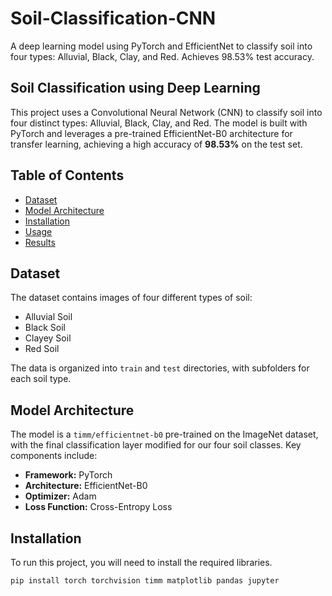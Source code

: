 # Soil-Classification-CNN

A deep learning model using PyTorch and EfficientNet to classify soil into four types: Alluvial, Black, Clay, and Red. Achieves 98.53% test accuracy.

## Soil Classification using Deep Learning

This project uses a Convolutional Neural Network (CNN) to classify soil into four distinct types: Alluvial, Black, Clay, and Red. The model is built with PyTorch and leverages a pre-trained EfficientNet-B0 architecture for transfer learning, achieving a high accuracy of **98.53%** on the test set.

## Table of Contents
* [Dataset](#dataset)
* [Model Architecture](#model-architecture)
* [Installation](#installation)
* [Usage](#usage)
* [Results](#results)

## Dataset

The dataset contains images of four different types of soil:
* Alluvial Soil
* Black Soil
* Clayey Soil
* Red Soil

The data is organized into `train` and `test` directories, with subfolders for each soil type.

## Model Architecture

The model is a `timm/efficientnet-b0` pre-trained on the ImageNet dataset, with the final classification layer modified for our four soil classes. Key components include:

* **Framework:** PyTorch
* **Architecture:** EfficientNet-B0
* **Optimizer:** Adam
* **Loss Function:** Cross-Entropy Loss

## Installation

To run this project, you will need to install the required libraries.

```bash
pip install torch torchvision timm matplotlib pandas jupyter

